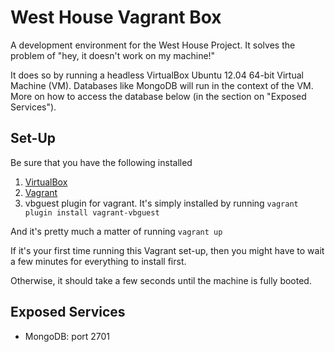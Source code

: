 # West House Vagrant Box

A development environment for the West House Project. It solves the problem of "hey, it doesn't work on my machine!"

It does so by running a headless VirtualBox Ubuntu 12.04 64-bit Virtual Machine (VM). Databases like MongoDB will run in the context of the VM. More on how to access the database below (in the section on "Exposed Services").

## Set-Up

Be sure that you have the following installed

1. [VirtualBox](https://www.virtualbox.org/)
2. [Vagrant](http://www.vagrantup.com/)
3. vbguest plugin for vagrant. It's simply installed by running `vagrant plugin install vagrant-vbguest`

And it's pretty much a matter of running `vagrant up`

If it's your first time running this Vagrant set-up, then you might have to wait a few minutes for everything to install first.

Otherwise, it should take a few seconds until the machine is fully booted.

## Exposed Services

- MongoDB: port 2701